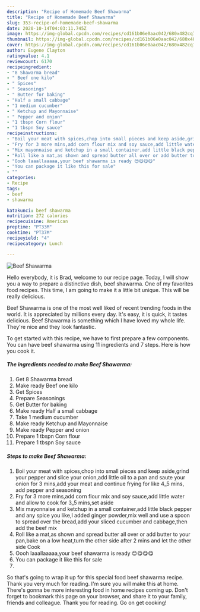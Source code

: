 ```yaml
---
description: "Recipe of Homemade Beef Shawarma"
title: "Recipe of Homemade Beef Shawarma"
slug: 353-recipe-of-homemade-beef-shawarma
date: 2020-10-14T04:03:11.745Z
image: https://img-global.cpcdn.com/recipes/cd161b06e0aac042/680x482cq70/beef-shawarma-recipe-main-photo.jpg
thumbnail: https://img-global.cpcdn.com/recipes/cd161b06e0aac042/680x482cq70/beef-shawarma-recipe-main-photo.jpg
cover: https://img-global.cpcdn.com/recipes/cd161b06e0aac042/680x482cq70/beef-shawarma-recipe-main-photo.jpg
author: Eugene Clayton
ratingvalue: 4.1
reviewcount: 6170
recipeingredient:
- "8 Shawarma bread"
- " Beef one kilo"
- " Spices"
- " Seasonings"
- " Butter for baking"
- "Half a small cabbage"
- "1 medium cucumber"
- " Ketchup and Mayonnaise"
- " Pepper and onion"
- "1 tbspn Corn flour"
- "1 tbspn Soy sauce"
recipeinstructions:
- "Boil your meat with spices,chop into small pieces and keep aside,grind your pepper and slice your onion,add little oil to a pan and saute your onion for 3 mins,add your meat and continue frying for like 4_5 mins, add pepper and seasoning"
- "Fry for 3 more mins,add corn flour mix and soy sauce,add little water and allow to cook for 3_5 mins,set aside"
- "Mix mayonnaise and ketchup in a small container,add little black pepper and any spice you like,I added ginger powder,mix well and use a spoon to spread over the bread,add your sliced cucumber and cabbage,then add the beef mix"
- "Roll like a mat,as shown and spread butter all over or add butter to your pan,bake on a low heat,turn the other side after 2 mins and let the other side Cook"
- "Oooh laaallaaaaa,your beef shawarma is ready 😍😋😋😋"
- "You can package it like this for sale"
- ""
categories:
- Recipe
tags:
- beef
- shawarma

katakunci: beef shawarma 
nutrition: 272 calories
recipecuisine: American
preptime: "PT33M"
cooktime: "PT37M"
recipeyield: "4"
recipecategory: Lunch

---
```



![Beef Shawarma](https://img-global.cpcdn.com/recipes/cd161b06e0aac042/680x482cq70/beef-shawarma-recipe-main-photo.jpg)

Hello everybody, it is Brad, welcome to our recipe page. Today, I will show you a way to prepare a distinctive dish, beef shawarma. One of my favorites food recipes. This time, I am going to make it a little bit unique. This will be really delicious.

Beef Shawarma is one of the most well liked of recent trending foods in the world. It is appreciated by millions every day. It's easy, it is quick, it tastes delicious. Beef Shawarma is something which I have loved my whole life. They're nice and they look fantastic.




To get started with this recipe, we have to first prepare a few components. You can have beef shawarma using 11 ingredients and 7 steps. Here is how you cook it.

<!--inarticleads1-->

##### The ingredients needed to make Beef Shawarma:

1. Get 8 Shawarma bread
1. Make ready  Beef one kilo
1. Get  Spices
1. Prepare  Seasonings
1. Get  Butter for baking
1. Make ready Half a small cabbage
1. Take 1 medium cucumber
1. Make ready  Ketchup and Mayonnaise
1. Make ready  Pepper and onion
1. Prepare 1 tbspn Corn flour
1. Prepare 1 tbspn Soy sauce




<!--inarticleads2-->

##### Steps to make Beef Shawarma:

1. Boil your meat with spices,chop into small pieces and keep aside,grind your pepper and slice your onion,add little oil to a pan and saute your onion for 3 mins,add your meat and continue frying for like 4_5 mins, add pepper and seasoning
1. Fry for 3 more mins,add corn flour mix and soy sauce,add little water and allow to cook for 3_5 mins,set aside
1. Mix mayonnaise and ketchup in a small container,add little black pepper and any spice you like,I added ginger powder,mix well and use a spoon to spread over the bread,add your sliced cucumber and cabbage,then add the beef mix
1. Roll like a mat,as shown and spread butter all over or add butter to your pan,bake on a low heat,turn the other side after 2 mins and let the other side Cook
1. Oooh laaallaaaaa,your beef shawarma is ready 😍😋😋😋
1. You can package it like this for sale
1. 




So that's going to wrap it up for this special food beef shawarma recipe. Thank you very much for reading. I'm sure you will make this at home. There's gonna be more interesting food in home recipes coming up. Don't forget to bookmark this page on your browser, and share it to your family, friends and colleague. Thank you for reading. Go on get cooking!

